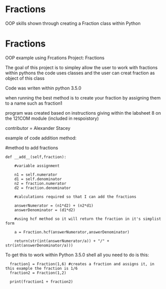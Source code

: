 # Fractions
OOP skills shown through creating a Fraction class within Python

# Fractions
OOP example using Frcations
Project: Fractions

The goal of this project is to simpley allow the user to work with fractions within pythons
the code uses classes and the user can creat fraction as object of this class

Code was writen within python 3.5.0

when running the best method is to create your fraction by assigning them to a name such as fraction1

program was created based on instructions giving within the labsheet 8 on the 121COM module (included in respoistory)


contributor = Alexander Stacey

example of code
addition method:

#method to add fractions 

    def __add__(self,fraction):

        #variable assignment
        
        n1 = self.numerator
        d1 = self.denominator
        n2 = fraction.numerator
        d2 = fraction.denominator

        #calculations required so that I can add the fractions

        answerNumerator = (n1*d2) + (n2*d1)
        answerDenominator = (d1*d2)

        #using hcf method so it will return the fraction in it's simplist form

        a = Fraction.hcf(answerNumerator,answerDenominator)

        return(str(int(answerNumerator/a)) + "/" + str(int(answerDenominator/a)))
        
        
        
  To get this to work within Python 3.5.0 shell all you need to do is this:
  
      fraction1 = Fraction(1,6) #creates a fraction and assigns it, in this example the fraction is 1/6
      fraction2 = Fraction(1,2)
  
      print(fraction1 + fraction2)
  
  
